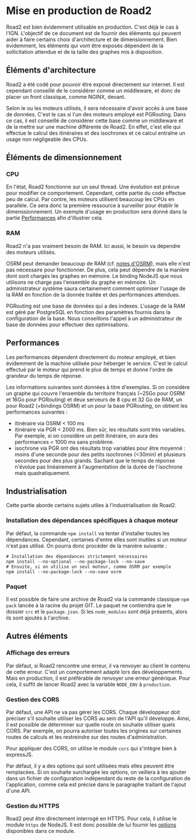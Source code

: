 # Mise en production de Road2 

Road2 est bien évidemment utilisable en production. C'est déjà le cas à l'IGN. L'objectif de ce document est de fournir des éléments qui peuvent aider à faire certains choix d'architecture et de dimensionnement. Bien évidemment, les éléments qui vont être exposés dépendent de la sollicitation attendue et de la taille des graphes mis à disposition. 


## Éléments d'architecture 

Road2 a été codé pour pouvoir être exposé directement sur internet. Il est cependant conseillé de le considérer comme un middleware, et donc de placer un front classique, comme NGINX, devant. 

Selon le ou les moteurs utilisés, il sera nécessaire d'avoir accès à une base de données. C'est le cas si l'un des moteurs employé est PGRouting. Dans ce cas, il est conseillé de considérer cette base comme un middleware et de la mettre sur une machine différente de Road2. En effet, c'est elle qui effectue le calcul des itinéraires et des isochrones et ce calcul entraîne un usage non négligeable des CPUs. 

## Éléments de dimensionnement 

### CPU

En l'état, Road2 fonctionne sur un seul thread. Une évolution est prévue pour modifier ce comportement. Cependant, cette partie du code effectue peu de calcul. Par contre, les moteurs utilisent beaucoup les CPUs en parallèle. Ce sera donc la première ressource à surveiller pour établir le dimenssionnement. Un exemple d'usage en production sera donné dans la partie [Performances](#Performances) afin d'illustrer cela. 

### RAM 

Road2 n'a pas vraiment besoin de RAM. Ici aussi, le besoin va dépendre des moteurs utilisés. 

OSRM peut demander beaucoup de RAM (cf. [notes d'OSRM](https://github.com/Project-OSRM/osrm-backend/wiki/Disk-and-Memory-Requirements)), mais elle n'est pas nécessaire pour fonctionner. De plus, cela peut dépendre de la manière dont sont chargés les graphes en mémoire. Le binding NodeJS que nous utilisons ne charge pas l'ensemble du graphe en mémoire. Un administrateur système saura certainement comment optimiser l'usage de la RAM en fonction de la donnée traitée et des performances attendues. 

PGRouting est une base de données qui a des indexes. L'usage de la RAM est géré par PostgreSQL en fonction des paramètres fournis dans la configuration de la base. Nous conseillons l'appel à un administrateur de base de données pour effectuer des optimisations.  

## Performances 

Les performances dépendent directement du moteur employé, et bien évidemment de la machine utilisée pour héberger le service. C'est le calcul effectué par le moteur qui prend le plus de temps et donne l'ordre de grandeur du temps de réponse. 

Les informations suivantes sont données à titre d'exemples. Si on considère un graphe qui couvre l'ensemble du territoire français (~25Go pour OSRM et 16Go pour PGRouting) et deux serveurs de 8 cpu et 32 Go de RAM, un pour Road2 (+bindings OSRM) et un pour la base PGRouting, on obtient les performances suivantes : 
- itinéraire via OSRM < 100 ms
- itinéraire via PGR < 2000 ms. Bien sûr, les résultats sont très variables. Par exemple, si on considère un petit itinéraire, on aura des performances < 1000 ms sans problème. 
- isochrone via PGR ont des résultats trop variables pour être moyenné : moins d'une seconde pour des petits isochrones (<30min) et plusieurs secondes pour des plus grands. Sachant que le temps de réponse n'évolue pas linéairement à l'augmentation de la durée de l'isochrone mais quadratiquement. 

## Industrialisation 

Cette partie aborde certains sujets utiles à l'industrialisation de Road2. 

### Installation des dépendances spécifiques à chaque moteur 

Par défaut, la commande `npm install` va tenter d'installer toutes les dépendances. Cependant, certaines d'entre elles sont inutiles si un moteur n'est pas utilisé. On pourra donc procéder de la manière suivante : 
```
# Installation des dépendances strictement nécessaires
npm install --no-optional --no-package-lock --no-save
# Ensuite, si on utilise un seul moteur, comme OSRM par exemple
npm install --no-package-lock --no-save osrm
```

### Paquet

Il est possible de faire une archive de Road2 via la commande classique `npm pack` lancée à la racine du projet GIT. Le paquet ne contiendra que le dossier `src` et le `package.json`. Si les `node_modules` sont déjà présents, alors ils sont ajoutés à l'archive. 

## Autres éléments 

### Affichage des erreurs

Par défaut, si Road2 rencontre une erreur, il va renvoyer au client le contenu de cette erreur. C'est un comportement adapté lors des développements. Mais en production, il est préférable de renvoyer une erreur générique. Pour cela, il suffit de lancer Road2 avec la variable `NODE_ENV` à `production`. 

### Gestion des CORS

Par défaut, une API ne va pas gérer les CORS. Chaque développeur doit préciser s'il souhaite utiliser les CORS au sein de l'API qu'il développe. Ainsi, il est possible de déterminer sur quelle route on souhaite utiliser quels CORS. Par exemple, on pourra autoriser toutes les origines sur certaines routes de calculs et les restreindre sur des routes d'administration.

Pour appliquer des CORS, on utilise le module `cors` qui s'intègre bien à expressJS.

Par défaut, il y a des options qui sont utilisées mais elles peuvent être remplacées. Si on souhaite surchargée les options, on veillera à les ajouter dans un fichier de configuration indépendant du reste de la configuration de l'application, comme cela est précisé dans le paragraphe traitant de l'ajout d'une API.  

### Gestion du HTTPS

Road2 peut être directement interrogé en HTTPS. Pour cela, il utilise le module `https` de NodeJS. Il est donc possible de lui fournir les [options](https://nodejs.org/docs/latest-v12.x/api/tls.html#tls_tls_createserver_options_secureconnectionlistener) disponibles dans ce module. 
